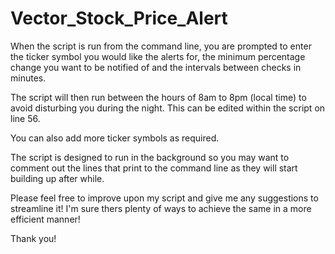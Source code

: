 # Vector_Stock_Price_Alert

When the script is run from the command line, you are prompted to enter the ticker symbol you would like the alerts for, the minimum percentage change you want to be notified of and the intervals between checks in minutes.

The script will then run between the hours of 8am to 8pm (local time) to avoid disturbing you during the night. This can be edited within the script on line 56.

You can also add more ticker symbols as required.

The script is designed to run in the background so you may want to comment out the lines that print to the command line as they will start building up after while.

Please feel free to improve upon my script and give me any suggestions to streamline it! I'm sure thers plenty of ways to achieve the same in a more efficient manner!

Thank you!
